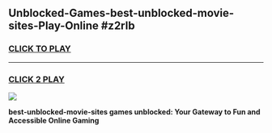 
## Unblocked-Games-best-unblocked-movie-sites-Play-Online #z2rlb
<h3>
<a href="https://news.freeplayer.one?title=best-unblocked-movie-sites&ref=3">CLICK TO PLAY</a></h3>
<hr>

<h3>
<a href="https://news.freeplayer.one?title=best-unblocked-movie-sites&ref=3">CLICK 2 PLAY</a>
  
</h3>

<a href="https://news.freeplayer.one?title=best-unblocked-movie-sites&ref=3"><img src="https://clearcache.store/games.png"></a>


**best-unblocked-movie-sites games unblocked: Your Gateway to Fun and Accessible Online Gaming**
